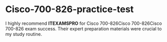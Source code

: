 # Cisco-700-826-practice-test
I highly recommend **ITEXAMSPRO** for Cisco 700-826Cisco 700-826Cisco 700-826 exam success. Their expert preparation materials were crucial to my study routine.
